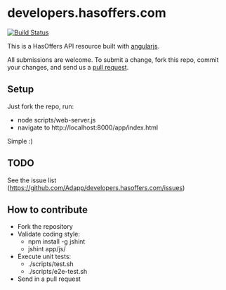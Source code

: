 # developers.hasoffers.com

[![Build Status](https://travis-ci.org/Adapp/developers.hasoffers.com.png)](https://travis-ci.org/Adapp/developers.hasoffers.com)

This is a HasOffers API resource built with [angularjs][angularjs].

All submissions are welcome. To submit a change, fork this repo, commit your changes, and send us a [pull request](http://help.github.com/send-pull-requests/).

## Setup
Just fork the repo, run:

- node scripts/web-server.js
- navigate to http://localhost:8000/app/index.html

Simple :)

[angularjs]: http://angularjs.org/

## TODO
See the issue list (https://github.com/Adapp/developers.hasoffers.com/issues)

## How to contribute
- Fork the repository
- Validate coding style:
    - npm install -g jshint
    - jshint app/js/
- Execute unit tests:
    - ./scripts/test.sh
    - ./scripts/e2e-test.sh
- Send in a pull request
